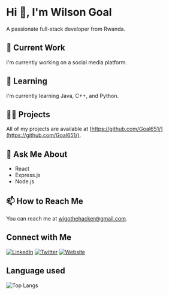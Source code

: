 # Hi 👋, I'm Wilson Goal

A passionate full-stack developer from Rwanda.

## 🔭 Current Work

I'm currently working on a social media platform.

## 🌱 Learning

I'm currently learning Java, C++, and Python.

## 👨‍💻 Projects

All of my projects are available at [https://github.com/Goal651/](https://github.com/Goal651/).

## 💬 Ask Me About

- React
- Express.js
- Node.js

## 📫 How to Reach Me

You can reach me at [wigothehacker@gmail.com](mailto:wigothehacker@gmail.com).

## Connect with Me

[![LinkedIn](https://img.shields.io/badge/LinkedIn-0077B5?style=flat-square&logo=linkedin)](https://www.linkedin.com/in/wilson-goal-bugiri/)
[![Twitter](https://img.shields.io/badge/Twitter-1DA1F2?style=flat-square&logo=twitter)](https://twitter.com/WilsonGoalBugiri)
[![Website](https://img.shields.io/badge/Website-000000?style=flat-square&logo=github)](https://iamwilsongoal.com)

## Language used

![Top Langs](https://github-readme-stats.vercel.app/api/top-langs/?username=goal651&layout=compact&theme=radical)
